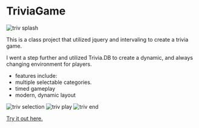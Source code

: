 # TriviaGame

![triv splash](https://user-images.githubusercontent.com/41648281/49689794-b53d1700-fae3-11e8-9953-0b83e9f5f599.png)

This is a class project that utilized jquery and intervaling to create a trivia game.

I went a step further and utilized Trivia.DB to create a dynamic, and always changing environment for players.
 - features include:
  - multiple selectable categories.
  - timed gameplay
  - modern, dynamic layout
  


![triv selection](https://user-images.githubusercontent.com/41648281/49689793-b4a48080-fae3-11e8-9099-9d1ea0b622e7.png)
![triv play](https://user-images.githubusercontent.com/41648281/49689792-b4a48080-fae3-11e8-8161-93235a53b119.png)
  ![triv end](https://user-images.githubusercontent.com/41648281/49689791-b4a48080-fae3-11e8-8f39-d317e3cf8523.png)

[Try it out here.](https://mochacosine1206.github.io/TriviaGame/)
